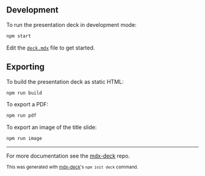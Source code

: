 
## Development

To run the presentation deck in development mode:

```sh
npm start
```

Edit the [`deck.mdx`](deck.mdx) file to get started.

## Exporting

To build the presentation deck as static HTML:

```sh
npm run build
```

To export a PDF:

```sh
npm run pdf
```

To export an image of the title slide:

```sh
npm run image
```

--- 
For more documentation see the [mdx-deck][] repo.

[mdx-deck]: https://github.com/jxnblk/mdx-deck

<small>This was generated with [mdx-deck][]'s `npm init deck` command.</small>

